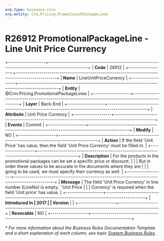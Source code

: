 ```yaml
---
erp.type: business-rule
erp.entity: Crm.Pricing.PromotionalPackageLines
---
```


# R26912 PromotionalPackageLine - Line Unit Price Currency
+-------------------+--------------------------------------------------------------------------------------------------+
| **Code**          | 26912                                                                                            |
+-------------------+--------------------------------------------------------------------------------------------------+
| **Name**          | LineUnitPriceCurrency                                                                            |
+-------------------+--------------------------------------------------------------------------------------------------+
| **Entity**        | @Crm.Pricing.PromotionalPackageLines                                                             |
+-------------------+--------------------------------------------------------------------------------------------------+
| **Layer**         | Back-End                                                                                         |
+-------------------+--------------------------------------------------------------------------------------------------+
| **Attribute**     | Unit Price Currency                                                                              |
+-------------------+--------------------------------------------------------------------------------------------------+
| **Events**        | Commit                                                                                           |
+-------------------+--------------------------------------------------------------------------------------------------+
| **Modify**        | NO                                                                                               |
+-------------------+--------------------------------------------------------------------------------------------------+
| **Action**        | If the field 'Unit Price' has value, then the field 'Unit Price Currency' must be filled in.     |
+-------------------+--------------------------------------------------------------------------------------------------+
| **Description**   | For the products in the promotional packages can be set a specific price or discount.            |
|                   | But in order these values to be accurate in the documents where they are                         |
|                   | going to be used, we must specify their currency as well.                                        |
+-------------------+--------------------------------------------------------------------------------------------------+
| **Message**       | The field \'Unit Price Currency\' in line number \[LineNo\] is empty.  \'Unit Price              |
|                   | Currency\' is required when the field 'Unit price' has value.                                    |
+-------------------+--------------------------------------------------------------------------------------------------+
| **Introduced In   | 2017                                                                                             |
| Version**         |                                                                                                  |
+-------------------+--------------------------------------------------------------------------------------------------+
| **Revocable**     | NO                                                                                               |
+-------------------+--------------------------------------------------------------------------------------------------+

*\* For more information about the Business Rules Documentation Template and a short explanation of each column, see
topic [System Business Rules](../templates/template-description-system-business-rules.md).*
